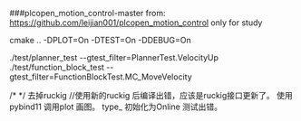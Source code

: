 
###plcopen_motion_control-master
from: https://github.com/leijian001/plcopen_motion_control
  only for study
  
cmake .. -DPLOT=On -DTEST=On -DDEBUG=On

./test/planner_test --gtest_filter=PlannerTest.VelocityUp
./test/function_block_test  --gtest_filter=FunctionBlockTest.MC_MoveVelocity


/* */
  去掉ruckig  //使用新的ruckig 后编译出错，应该是ruckig接口更新了。
  使用 pybind11 调用plot 画图。
  type_ 初始化为Online 测试出错。
